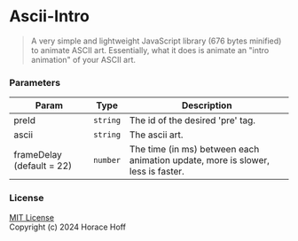 # Ascii-Intro
> A very simple and lightweight JavaScript library (676 bytes minified) to animate ASCII art. Essentially, what it does is animate an "intro animation" of your ASCII art.

### Parameters
| Param                     | Type                | Description  |
|---------------------------|---------------------| ------------ |
| preId                     | <code>string</code> | The id of the desired 'pre' tag. |
| ascii                     | <code>string</code> | The ascii art.|
| frameDelay (default = 22) | <code>number</code> | The time (in ms) between each animation update, more is slower, less is faster.|

### License
[MIT License](LICENSE)\
Copyright (c) 2024 Horace Hoff

